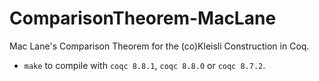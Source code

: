 # ComparisonTheorem-MacLane

Mac Lane's Comparison Theorem for the (co)Kleisli Construction in Coq.

- `make` to compile with `coqc 8.8.1`, `coqc 8.8.0` or `coqc 8.7.2`.
